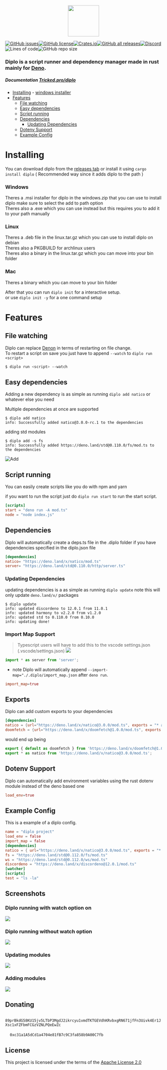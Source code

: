 <p align="center" width="200" height="400">
	<br>
    <img src="assets/diplo_small.svg" width="auto" height="100">
	<br>
</p>
 
<!-- # Diplo omit in toc -->

[![GitHub issues](https://img.shields.io/github/issues/tricked-dev/diplo?style=for-the-badge)](https://github.com/tricked-dev/diplo/issues)[![GitHub license](https://img.shields.io/github/license/Tricked-dev/diplo?style=for-the-badge)](https://github.com/Tricked-dev/diplo/blob/main/LICENSE)[![Crates.io](https://img.shields.io/crates/d/diplo?label=crate%20downloads&style=for-the-badge)](https://crates.io/crates/diplo/)[![GitHub all releases](https://img.shields.io/github/downloads/tricked-dev/diplo/total?label=github%20downloads&style=for-the-badge)](https://github.com/Tricked-dev/diplo/releases/tag/v0.3.1)[![Discord](https://img.shields.io/discord/748956745409232945?logo=discord&style=for-the-badge)](https://discord.gg/mY8zTARu4g)![Lines of code](https://img.shields.io/tokei/lines/github/tricked-dev/diplo?style=for-the-badge)![GitHub repo size](https://img.shields.io/github/repo-size/tricked-dev/diplo?style=for-the-badge)

### Diplo is a script runner and dependency manager made in rust mainly for [Deno](https://deno.land/).

##### Documentation [Tricked.pro/diplo](https://tricked.pro/diplo)

- [Installing](#installing) - [windows installer](#windows-installer)
- [Features](#features)
  - [File watching](#file-watching)
  - [Easy dependencies](#easy-dependencies)
  - [Script running](#script-running)
  - [Dependencies](#dependencies)
    - [Updating Dependencies](#updating-dependencies)
  - [Dotenv Support](#dotenv-support)
  - [Example Config](#example-config)

# Installing

You can download diplo from the [releases tab](https://github.com/Tricked-dev/diplo/releases) or install it using `cargo install diplo` ( Recommended way since it adds diplo to the path )

### Windows

Theres a .msi installer for diplo in the windows.zip that you can use to install diplo make sure to select the add to path option  
Theres also a .exe which you can use instead but this requires you to add it to your path manually

### Linux

Theres a .deb file in the linux.tar.gz which you can use to install diplo on debian  
Theres also a PKGBUILD for archlinux users  
Theres also a binary in the linux.tar.gz which you can move into your bin folder

### Mac

Theres a binary which you can move to your bin folder

After that you can run `diplo init` for a interactive setup.  
or use `diplo init -y` for a one command setup

# Features

## File watching

Diplo can replace [Denon](https://github.com/denosaurs/denon) in terms of restarting on file change.  
To restart a script on save you just have to append `--watch` to `diplo run <script>`

```sh
$ diplo run <script> --watch
```

## Easy dependencies

Adding a new dependency is as simple as running `diplo add natico` or whatever else you need

Multiple dependencies at once are supported

```
$ diplo add natico
info: Successfully added natico@3.0.0-rc.1 to the dependencies
```

adding std modules

```
$ diplo add -s fs
info: Successfully added https://deno.land/std@0.110.0/fs/mod.ts to the dependencies
```

![Add](assets/add.png)

## Script running

You can easily create scripts like you do with npm and yarn

if you want to run the script just do `diplo run start` to run the start script.

```toml
[scripts]
start = "deno run -A mod.ts"
node = "node index.js"
```

## Dependencies

Diplo will automatically create a deps.ts file in the .diplo folder if you have dependencies specified in the diplo.json file

```toml
[dependencies]
natico= "https://deno.land/x/natico/mod.ts"
server= "https://deno.land/std@0.110.0/http/server.ts"
```

### Updating Dependencies

updating dependencies is a as simple as running `diplo update` note this will only update `deno.land/x/` packages

```
$ diplo update
info: updated discordeno to 12.0.1 from 11.0.1
info: updated harmony to v2.2.0 from v1.2.0
info: updated std to 0.110.0 from 0.10.0
info: updating done!
```

### Import Map Support <!-- omit in toc -->

> Typescript users will have to add this to the vscode settings.json (.vscode/settings.json)
> ![](assets/import_map.png)

```ts
import * as server from 'server';
```

- note Diplo will automatically append `--import-map="./.diplo/import_map.json` after `deno run`.

```toml
import_map=true
```

## Exports

Diplo can add custom exports to your dependencies

```toml
[dependencies]
natico = {url="https://deno.land/x/natico@3.0.0/mod.ts", exports = "* as natico" }
doomfetch = {url="https://deno.land/x/doomfetch@1.0.0/mod.ts", exports = "default as doomfetch"
```

would end up being

```ts
export { default as doomfetch } from 'https://deno.land/x/doomfetch@1.0.0/mod.ts';
export * as natico from 'https://deno.land/x/natico@3.0.0/mod.ts';
```

## Dotenv Support

Diplo can automatically add environment variables using the rust dotenv module instead of the deno based one

```toml
load_env=true
```

## Example Config

This is a example of a diplo config.

```toml
name = "diplo project"
load_env = false
import_map = false
[dependencies]
natico = { url="https://deno.land/x/natico@3.0.0/mod.ts", exports = "* as natico" }
fs = "https://deno.land/std@0.112.0/fs/mod.ts"
ws = "https://deno.land/std@0.112.0/ws/mod.ts"
discordeno = "https://deno.land/x/discordeno@12.0.1/mod.ts"
[watcher]
[scripts]
test = "ls -la"

```

## Screenshots

### Diplo running with watch option on

![](assets/run_start_watch.png)

### Diplo running without watch option

![](assets/run_start.png)

### Updating modules

![](assets/update.png)

### Adding modules

![](assets/add.png)

## Donating <!-- omit in toc -->

<img src="https://cryptologos.cc/logos/monero-xmr-logo.png?v=014" alt="" height="15px">`89prBkdG58KU15jv5LTbP3MgdJ2ikrcyu1vmdTKTGEVdhKRvbxgRN671jfFn3Uivk4Er1JXsc1xFZFbmFCGzVZNLPQeEwZc`

<img src="https://cryptologos.cc/logos/ethereum-eth-logo.png?v=014" alt="" height="15px">`0xc31a1A5dCd1a4704e81fB7c9C3fa858b9A00C7fb`

## License <!-- omit in toc -->

This project is licensed under the terms of the [Apache License 2.0](./LICENSE)
